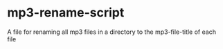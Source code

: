 # mp3-rename-script
A file for renaming all mp3 files in a directory to the mp3-file-title of each file

